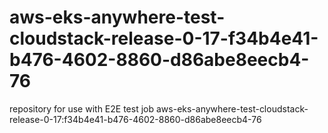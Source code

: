 # aws-eks-anywhere-test-cloudstack-release-0-17-f34b4e41-b476-4602-8860-d86abe8eecb4-76
repository for use with E2E test job aws-eks-anywhere-test-cloudstack-release-0-17:f34b4e41-b476-4602-8860-d86abe8eecb4-76
